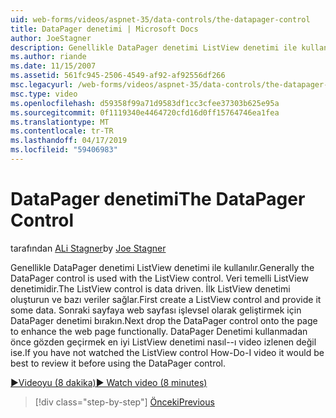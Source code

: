 ```yaml
---
uid: web-forms/videos/aspnet-35/data-controls/the-datapager-control
title: DataPager denetimi | Microsoft Docs
author: JoeStagner
description: Genellikle DataPager denetimi ListView denetimi ile kullanılır. Veri temelli ListView denetimidir. İlk ListView denetimi oluşturun ve bazı d sağlayın...
ms.author: riande
ms.date: 11/15/2007
ms.assetid: 561fc945-2506-4549-af92-af92556df266
msc.legacyurl: /web-forms/videos/aspnet-35/data-controls/the-datapager-control
msc.type: video
ms.openlocfilehash: d59358f99a71d9583df1cc3cfee37303b625e95a
ms.sourcegitcommit: 0f1119340e4464720cfd16d0ff15764746ea1fea
ms.translationtype: MT
ms.contentlocale: tr-TR
ms.lasthandoff: 04/17/2019
ms.locfileid: "59406983"
---
```

# <a name="the-datapager-control"></a><span data-ttu-id="7f5d5-105">DataPager denetimi</span><span class="sxs-lookup"><span data-stu-id="7f5d5-105">The DataPager Control</span></span>

<span data-ttu-id="7f5d5-106">tarafından [ALi Stagner](https://github.com/JoeStagner)</span><span class="sxs-lookup"><span data-stu-id="7f5d5-106">by [Joe Stagner](https://github.com/JoeStagner)</span></span>

<span data-ttu-id="7f5d5-107">Genellikle DataPager denetimi ListView denetimi ile kullanılır.</span><span class="sxs-lookup"><span data-stu-id="7f5d5-107">Generally the DataPager control is used with the ListView control.</span></span> <span data-ttu-id="7f5d5-108">Veri temelli ListView denetimidir.</span><span class="sxs-lookup"><span data-stu-id="7f5d5-108">The ListView control is data driven.</span></span> <span data-ttu-id="7f5d5-109">İlk ListView denetimi oluşturun ve bazı veriler sağlar.</span><span class="sxs-lookup"><span data-stu-id="7f5d5-109">First create a ListView control and provide it some data.</span></span> <span data-ttu-id="7f5d5-110">Sonraki sayfaya web sayfası işlevsel olarak geliştirmek için DataPager denetimi bırakın.</span><span class="sxs-lookup"><span data-stu-id="7f5d5-110">Next drop the DataPager control onto the page to enhance the web page functionally.</span></span> <span data-ttu-id="7f5d5-111">DataPager Denetimi kullanmadan önce gözden geçirmek en iyi ListView denetimi nasıl--ı video izlenen değil ise.</span><span class="sxs-lookup"><span data-stu-id="7f5d5-111">If you have not watched the ListView control How-Do-I video it would be best to review it before using the DataPager control.</span></span>

[<span data-ttu-id="7f5d5-112">&#9654;Videoyu (8 dakika)</span><span class="sxs-lookup"><span data-stu-id="7f5d5-112">&#9654; Watch video (8 minutes)</span></span>](https://channel9.msdn.com/Blogs/ASP-NET-Site-Videos/the-datapager-control)

> [!div class="step-by-step"]
> [<span data-ttu-id="7f5d5-113">Önceki</span><span class="sxs-lookup"><span data-stu-id="7f5d5-113">Previous</span></span>](the-listview-control.md)
